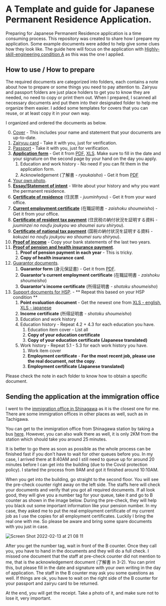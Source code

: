# A Template and guide for Japanese Permanent Residence Application.

Preparing for Japanese Permanent Residence application is a time consuming process. This repository was created to share how I prepare my application. Some example documents were added to help give some clues how they look like. The guide here will focus on the application with [Highly-skill-engineering condition A](https://www.isa.go.jp/en/applications/procedures/nyuukokukanri07_00131.html) as this was the one I applied.

## How to use / How to prepare
The required documents are categorized into folders, each contains a note about how to prepare or some things you need to pay attention to.
Zairyuu and passport folders are just place holders to get you to know they are needed, no need to copy or print them out.
When I prepared, I scanned all necessary documents and put them into their designated folder to help me organize them easier.
I added some templates for covers that you can reuse, or at least copy it in your own way.

I organized and ordered the documents as below.

0. [Cover](https://github.com/swarut/japanese_permanent_residence/blob/main/0-cover/note.md) - This includes your name and statement that your documents are up-to-date.
1. [Zairyuu card](https://github.com/swarut/japanese_permanent_residence/blob/main/1-zairyuu/note.md) - Take it with you, just for verification.
2. [Passport](https://github.com/swarut/japanese_permanent_residence/blob/main/2-passport/note.md) - Take it with you, just for verification.
3. **[Application form](https://github.com/swarut/japanese_permanent_residence/blob/main/3-application-form/note.md)** - Get it from [PDF](https://www.moj.go.jp/isa/content/930002835.pdf), [XLS](https://www.moj.go.jp/isa/content/930002836.xls). Make sure to fill in the date and your signature on the second page by your hand on the day you apply.
     1. Education and work history - No need if you can fit them in the application form.
     2. Acknowledgement (了解書 - *ryoukaisho*) - Get it from [PDF](https://www.moj.go.jp/isa/content/001355579.pdf)
4. [Your own photo](https://github.com/swarut/japanese_permanent_residence/blob/main/4-own-photo/note.md).
5. **[Essay/Statement of intent](https://github.com/swarut/japanese_permanent_residence/blob/main/5-essay-%E7%90%86%E7%94%B1%E6%9B%B8/note.md)** - Write about your history and why you want the permanent residence.
6. **[Certificate of residence](https://github.com/swarut/japanese_permanent_residence/blob/main/6-certificate-of-residence-%E4%BD%8F%E6%B0%91%E7%A5%A8/note.md)** (住民票 - *juuminhyou*) - Get it from your ward office. 
7. **[Current employment certificate](https://github.com/swarut/japanese_permanent_residence/blob/main/7-certificate-of-employment-%E5%9C%A8%E8%81%B7%E8%A8%BC%E6%98%8E%E6%9B%B8/note.md)** (在職証明書 - *zaishoku shoumeisho*) - Get it from your office.
8. **[Certificate of resident tax payment](https://github.com/swarut/japanese_permanent_residence/blob/main/8-certificate-of-resident-tax-%E4%BD%8F%E6%B0%91%E7%A8%8E%E3%81%AE%E7%B4%8D%E4%BB%98%E7%8A%B6%E6%B3%81%E3%82%92%E8%A8%BC%E6%98%8E%E3%81%99%E3%82%8B%E8%B3%87%E6%96%99/note.md)** (住民税の納付状況を証明する資料 - *juuminzei no noufu joukyou wo shoumei suru shiryou*). 
9. **[Certificate of national tax payment](https://github.com/swarut/japanese_permanent_residence/blob/main/9-certificate-of-national-tax-%E5%9B%BD%E7%A8%8E%E3%81%AE%E7%B4%8D%E4%BB%98%E7%8A%B6%E6%B3%81%E3%82%92%E8%A8%BC%E6%98%8E%E3%81%99%E3%82%8B%E8%B3%87%E6%96%99/note.md)** (国税の納付状況を証明する資料 - *kokuzei no noufu joukyou wo shoumei suru shiryou*).
10. **[Proof of income](https://github.com/swarut/japanese_permanent_residence/blob/main/10-proof-of-income-%E9%A0%90%E8%B2%AF%E9%87%91%E9%80%9A%E5%B8%B3%E3%81%AE%E5%86%99%E3%81%97/note.md)** - Copy your bank statements of the last two years.
11. **[Proof of pension and health insurance payment](https://github.com/swarut/japanese_permanent_residence/blob/main/11-proof-of-pension-health-insurance-payment/note.md)**.
    1.  **Proof of pension payment in each year** - This is tricky.
    2.  **Copy of health insurance card**.
12. [Guarantor documents](https://github.com/swarut/japanese_permanent_residence/blob/main/12-guarantor/note.md).
    1.  **Guarantor form** (身元保証書) - Get it from [PDF](https://www.moj.go.jp/isa/content/930002542.pdf).
    2.  **Guarantor's current employment certificate** (在職証明書 - *zaishoku shoumeisho*)
    3.  **Guarantor's income certificate** (所得証明書 - *shotoku shoumeisho*)
13. [Support documents for HSP](https://github.com/swarut/japanese_permanent_residence/blob/main/13-support-documents/note.md). - ** Repeat this based on your HSP condition **
    1.  **Point evaluation document** - Get the newest one from [XLS - english](https://www.isa.go.jp/common/uploads/pub-293_01.xls), [XLS - japanese](https://www.moj.go.jp/isa/content/930001673.xls)
    2.  **Income certificate** (所得証明書 - *shotoku shoumeisho*)
    3.  Education and work history 
    4.  Education history - Repeat 4.2 + 4.3 for each education you have.
        1.  Education item cover - List all 
        2.  **Copy of your education certificate**
        3.  **Copy of your education certificate (Japanese translated)**
    5. Work history - Repeat 5.1 - 5.3 for each work history you have.
       1. Work item cover
       2. **Employment certificate** - **For the most recent job, please use the real document, not the copy**.
       3. **Employment certificate (Japanese translated)**

Please check the note in each folder to know how to obtain a specific document.

## Sending the application at the immigration office
I went to the [immigration office in Shinagawa](https://goo.gl/maps/zYxWKWo2ZMyfVxHL7) as it is the closest one for me. There are some immigration offices in other places as well, such as in Tachigawa. 

You can get to the immigration office from Shinagawa station by taking a bus [here](https://goo.gl/maps/rFU2HtvwNKmSpXCR8). However, you can also walk there as well, it is only 2KM from the station which should take you around 25 minutes.

It is better to go there as soon as possible as the whole process can be finished fast if you don't have to wait for other queues before you. In my case, I arrived there at 8:40AM and I still need to queue up for around 20 minutes before I can get into the building (due to the Covid protection policy). I started the process from 9AM and got it finished around 10:10AM.

When you get into the building, go straight to the second floor. You will see the pre-check counter right away on the left side. The staffs here will check your documents and verify that you got all required documents. If all look good, they will give you a number tag for your queue, take it and go to B counter as shown in the image below. During the pre-check, they will help you black out some important information like your pension number. In my case, they asked me to put the real employment certificate of my current job as I use the copies for all employment certificates. Luckily I bring the real one with me. So please be aware and bring some spare documents with you just in case.

![Screen Shot 2022-02-13 at 21 08 11](https://user-images.githubusercontent.com/889798/153752355-d747bf21-058a-4536-bb14-98aac0690518.png)

After you get the number tag, wait in front of the B counter. Once they call you, you have to hand in the documents and they will do a full check. I missed one document that the staff at pre-check counter did not mention to me, that is the acknowledgement document (了解書 in 3-2). You can print this, but please fill in the date and signature with your own writing in the day of application. The staff in the B counter may ask you some questions as well. If things are ok, you have to wait on the right side of the B counter for your passport and zairyu card to be returned.

At the end, you will get the receipt. Take a photo of it, and make sure not to lose it, very important. 